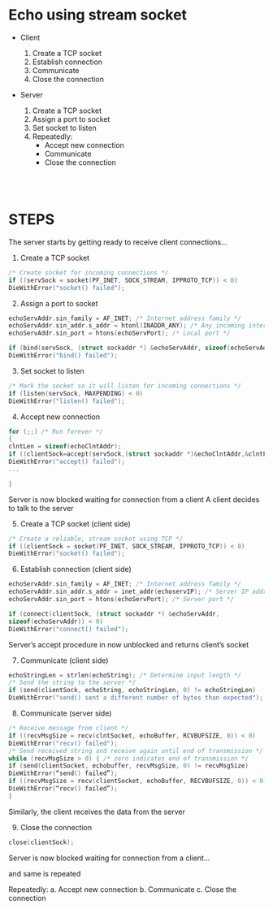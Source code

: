 # Echo using stream socket

- Client

  1.  Create a TCP socket
  2.  Establish connection
  3.  Communicate
  4.  Close the connection

- Server

  1.  Create a TCP socket
  2.  Assign a port to socket
  3.  Set socket to listen
  4.  Repeatedly:
      - Accept new connection
      - Communicate
      - Close the connection

<br>
<br>

# STEPS

The server starts by getting ready to receive client connections…

1. Create a TCP socket

```c
/* Create socket for incoming connections */
if ((servSock = socket(PF_INET, SOCK_STREAM, IPPROTO_TCP)) < 0)
DieWithError("socket() failed");
```

2. Assign a port to socket

```c
echoServAddr.sin_family = AF_INET; /* Internet address family */
echoServAddr.sin_addr.s_addr = htonl(INADDR_ANY); /* Any incoming interface */
echoServAddr.sin_port = htons(echoServPort); /* Local port */

if (bind(servSock, (struct sockaddr *) &echoServAddr, sizeof(echoServAddr)) < 0)
DieWithError("bind() failed");
```

3. Set socket to listen

```c
/* Mark the socket so it will listen for incoming connections */
if (listen(servSock, MAXPENDING) < 0)
DieWithError("listen() failed");
```

4.  Accept new connection

```c
for (;;) /* Run forever */
{
clntLen = sizeof(echoClntAddr);
if ((clientSock=accept(servSock,(struct sockaddr *)&echoClntAddr,&clntLen))<0)
DieWithError("accept() failed");
...

}
```

Server is now blocked waiting for connection from a client
A client decides to talk to the server

5. Create a TCP socket (client side)

```c
/* Create a reliable, stream socket using TCP */
if ((clientSock = socket(PF_INET, SOCK_STREAM, IPPROTO_TCP)) < 0)
DieWithError("socket() failed");
```

6. Establish connection (client side)

```c
echoServAddr.sin_family = AF_INET; /* Internet address family */
echoServAddr.sin_addr.s_addr = inet_addr(echoservIP); /* Server IP address*/
echoServAddr.sin_port = htons(echoServPort); /* Server port */

if (connect(clientSock, (struct sockaddr *) &echoServAddr,
sizeof(echoServAddr)) < 0)
DieWithError("connect() failed");
```

Server’s accept procedure in now unblocked and returns client’s socket

7. Communicate (client side)

```c
echoStringLen = strlen(echoString); /* Determine input length */
/* Send the string to the server */
if (send(clientSock, echoString, echoStringLen, 0) != echoStringLen)
DieWithError("send() sent a different number of bytes than expected");
```

8. Communicate (server side)

```c
/* Receive message from client */
if ((recvMsgSize = recv(clntSocket, echoBuffer, RCVBUFSIZE, 0)) < 0)
DieWithError("recv() failed");
/* Send received string and receive again until end of transmission */
while (recvMsgSize > 0) { /* zero indicates end of transmission */
if (send(clientSocket, echobuffer, recvMsgSize, 0) != recvMsgSize)
DieWithError(“send() failed”);
if ((recvMsgSize = recv(clientSocket, echoBuffer, RECVBUFSIZE, 0)) < 0)
DieWithError(“recv() failed”);
}
```

Similarly, the client receives the data from the server

9. Close the connection

```c
close(clientSock);
```

Server is now blocked waiting for connection from a client...

and same is repeated

Repeatedly:
a. Accept new connection
b. Communicate
c. Close the connection
